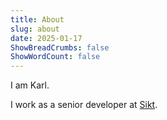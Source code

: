 ```yaml
---
title: About
slug: about
date: 2025-01-17
ShowBreadCrumbs: false
ShowWordCount: false
---
```


I am Karl.

I work as a senior developer at [Sikt](https://www.sikt.no).

